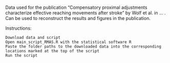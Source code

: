 Data used for the publication “Compensatory proximal adjustments characterize effective reaching movements after stroke” by Wolf et al. in ... . 
Can be used to reconstruct the results and figures in the publication.

Instructions:

    Download data and script
    Open main_script_RMAS.R with the statistical software R
    Paste the folder paths to the downloaded data into the corresponding locations marked at the top of the script
    Run the script
